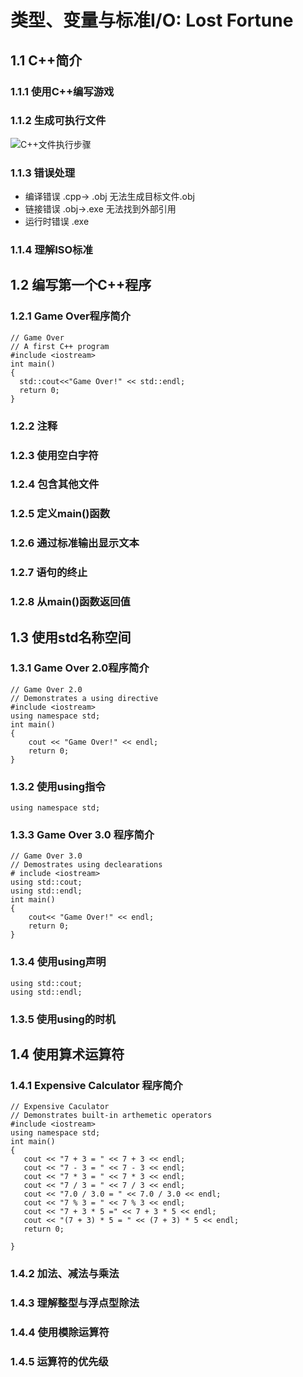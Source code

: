 # 类型、变量与标准I/O: Lost Fortune
## 1.1 C++简介
### 1.1.1 使用C++编写游戏
### 1.1.2 生成可执行文件
![C++文件执行步骤](https://oscimg.oschina.net/oscnet/786f4119d020937b023dfe71fa828c1cb70.jpg)

### 1.1.3 错误处理
* 编译错误 .cpp-> .obj  无法生成目标文件.obj
* 链接错误 .obj->.exe  无法找到外部引用
* 运行时错误 .exe 

### 1.1.4 理解ISO标准

## 1.2 编写第一个C++程序
### 1.2.1 Game Over程序简介
````
// Game Over 
// A first C++ program 
#include <iostream> 
int main() 
{ 
  std::cout<<"Game Over!" << std::endl; 
  return 0; 
} 
````

### 1.2.2 注释
### 1.2.3 使用空白字符
### 1.2.4 包含其他文件
### 1.2.5 定义main()函数
### 1.2.6 通过标准输出显示文本
### 1.2.7 语句的终止
### 1.2.8 从main()函数返回值

## 1.3 使用std名称空间
### 1.3.1  Game Over 2.0程序简介

````
// Game Over 2.0
// Demonstrates a using directive
#include <iostream>
using namespace std;
int main()
{
    cout << "Game Over!" << endl;
    return 0;
}
````
### 1.3.2 使用using指令
````
using namespace std;
````
### 1.3.3 Game Over 3.0 程序简介
````
// Game Over 3.0
// Demostrates using declearations
# include <iostream>
using std::cout;
using std::endl;
int main()
{
    cout<< "Game Over!" << endl;
    return 0;
}
````
### 1.3.4 使用using声明
````
using std::cout;
using std::endl;
````
### 1.3.5 使用using的时机


## 1.4 使用算术运算符
### 1.4.1 Expensive Calculator 程序简介
````
// Expensive Caculator
// Demonstrates built-in arthemetic operators
#include <iostream>
using namespace std;
int main()
{
   cout << "7 + 3 = " << 7 + 3 << endl;
   cout << "7 - 3 = " << 7 - 3 << endl;
   cout << "7 * 3 = " << 7 * 3 << endl;
   cout << "7 / 3 = " << 7 / 3 << endl;
   cout << "7.0 / 3.0 = " << 7.0 / 3.0 << endl;
   cout << "7 % 3 = " << 7 % 3 << endl;
   cout << "7 + 3 * 5 =" << 7 + 3 * 5 << endl;
   cout << "(7 + 3) * 5 = " << (7 + 3) * 5 << endl;
   return 0;
  
}
````
### 1.4.2 加法、减法与乘法
### 1.4.3 理解整型与浮点型除法
### 1.4.4 使用模除运算符
### 1.4.5 运算符的优先级

